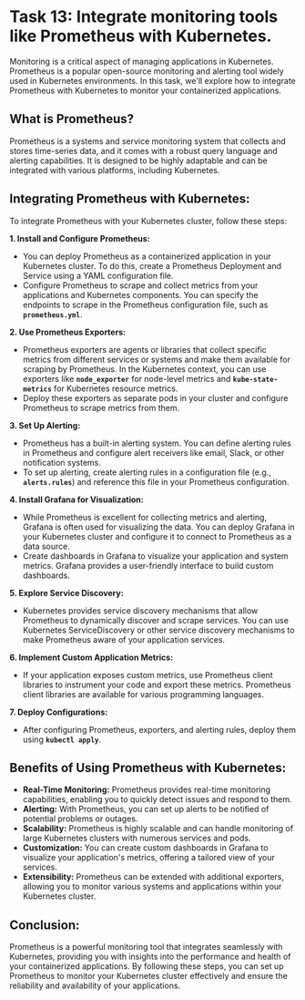 # Task 13: Integrate monitoring tools like Prometheus with Kubernetes.

Monitoring is a critical aspect of managing applications in Kubernetes. Prometheus is a popular open-source monitoring and alerting tool widely used in Kubernetes environments. In this task, we'll explore how to integrate Prometheus with Kubernetes to monitor your containerized applications.

## **What is Prometheus?**

Prometheus is a systems and service monitoring system that collects and stores time-series data, and it comes with a robust query language and alerting capabilities. It is designed to be highly adaptable and can be integrated with various platforms, including Kubernetes.

## **Integrating Prometheus with Kubernetes:**

To integrate Prometheus with your Kubernetes cluster, follow these steps:

**1. Install and Configure Prometheus:**

- You can deploy Prometheus as a containerized application in your Kubernetes cluster. To do this, create a Prometheus Deployment and Service using a YAML configuration file.
- Configure Prometheus to scrape and collect metrics from your applications and Kubernetes components. You can specify the endpoints to scrape in the Prometheus configuration file, such as **`prometheus.yml`**.

**2. Use Prometheus Exporters:**

- Prometheus exporters are agents or libraries that collect specific metrics from different services or systems and make them available for scraping by Prometheus. In the Kubernetes context, you can use exporters like **`node_exporter`** for node-level metrics and **`kube-state-metrics`** for Kubernetes resource metrics.
- Deploy these exporters as separate pods in your cluster and configure Prometheus to scrape metrics from them.

**3. Set Up Alerting:**

- Prometheus has a built-in alerting system. You can define alerting rules in Prometheus and configure alert receivers like email, Slack, or other notification systems.
- To set up alerting, create alerting rules in a configuration file (e.g., **`alerts.rules`**) and reference this file in your Prometheus configuration.

**4. Install Grafana for Visualization:**

- While Prometheus is excellent for collecting metrics and alerting, Grafana is often used for visualizing the data. You can deploy Grafana in your Kubernetes cluster and configure it to connect to Prometheus as a data source.
- Create dashboards in Grafana to visualize your application and system metrics. Grafana provides a user-friendly interface to build custom dashboards.

**5. Explore Service Discovery:**

- Kubernetes provides service discovery mechanisms that allow Prometheus to dynamically discover and scrape services. You can use Kubernetes ServiceDiscovery or other service discovery mechanisms to make Prometheus aware of your application services.

**6. Implement Custom Application Metrics:**

- If your application exposes custom metrics, use Prometheus client libraries to instrument your code and export these metrics. Prometheus client libraries are available for various programming languages.

**7. Deploy Configurations:**

- After configuring Prometheus, exporters, and alerting rules, deploy them using **`kubectl apply`**.

## **Benefits of Using Prometheus with Kubernetes:**

- **Real-Time Monitoring:** Prometheus provides real-time monitoring capabilities, enabling you to quickly detect issues and respond to them.
- **Alerting:** With Prometheus, you can set up alerts to be notified of potential problems or outages.
- **Scalability:** Prometheus is highly scalable and can handle monitoring of large Kubernetes clusters with numerous services and pods.
- **Customization:** You can create custom dashboards in Grafana to visualize your application's metrics, offering a tailored view of your services.
- **Extensibility:** Prometheus can be extended with additional exporters, allowing you to monitor various systems and applications within your Kubernetes cluster.

## **Conclusion:**

Prometheus is a powerful monitoring tool that integrates seamlessly with Kubernetes, providing you with insights into the performance and health of your containerized applications. By following these steps, you can set up Prometheus to monitor your Kubernetes cluster effectively and ensure the reliability and availability of your applications.